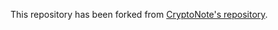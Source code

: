This repository has been forked from [CryptoNote's repository](https://github.com/cryptonotefoundation/cryptonote).
